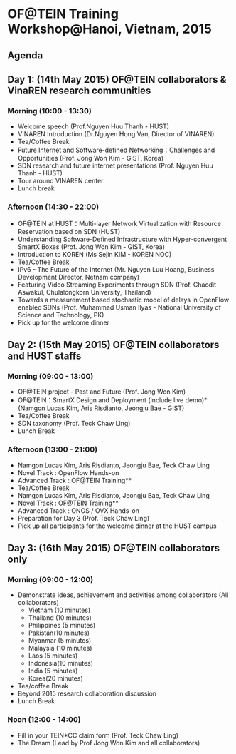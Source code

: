 # OF@TEIN Training Workshop@Hanoi, Vietnam, 2015

## Agenda
## Day 1: (14th May 2015) OF@TEIN collaborators & VinaREN research communities
### Morning (10:00 - 13:30)
  -   Welcome speech (Prof.Nguyen Huu Thanh - HUST)
  -   VINAREN Introduction (Dr.Nguyen Hong Van, Director of VINAREN)
  -   Tea/Coffee Break
  -   Future Internet and Software-defined Networking：Challenges and Opportunities (Prof. Jong Won Kim - GIST, Korea)
  -   SDN research and future internet presentations (Prof. Nguyen Huu Thanh - HUST)
  -   Tour around VINAREN center
  -   Lunch break

### Afternoon (14:30 - 22:00)
  -   OF@TEIN at HUST：Multi-layer Network Virtualization with Resource Reservation based on SDN (HUST)
  -   Understanding Software-Defined Infrastructure with Hyper-convergent SmartX Boxes (Prof. Jong Won Kim - GIST, Korea)
  -   Introduction to KOREN (Ms Sejin KIM - KOREN NOC)
  -   Tea/Coffee Break
  -   IPv6 - The Future of the Internet (Mr. Nguyen Luu Hoang, Business Development Director, Netnam company)
  -   Featuring Video Streaming Experiments through SDN (Prof. Chaodit Aswakul, Chulalongkorn University, Thailand)
  -   Towards a measurement based stochastic model of delays in OpenFlow enabled SDNs (Prof. Muhammad Usman Ilyas - National University of Science and Technology, PK)
  -   Pick up for the welcome dinner

## Day 2: (15th May 2015) OF@TEIN collaborators and HUST staffs
### Morning (09:00 - 13:00)
  -   OF@TEIN project - Past and Future (Prof. Jong Won Kim)
  -   OF@TEIN：SmartX Design and Deployment (include live demo)* (Namgon Lucas Kim, Aris Risdianto, Jeongju Bae - GIST)
  -   Tea/Coffee Break
  -   SDN taxonomy (Prof. Teck Chaw Ling)
  -   Lunch Break
### Afternoon (13:00 - 21:00)
  -   Namgon Lucas Kim, Aris Risdianto, Jeongju Bae, Teck Chaw Ling
  -   Novel Track : OpenFlow Hands-on
  -   Advanced Track : OF@TEIN Training**
  -   Tea/Coffee Break
  -   Namgon Lucas Kim, Aris Risdianto, Jeongju Bae, Teck Chaw Ling
  -   Novel Track : OF@TEIN Training**
  -   Advanced Track : ONOS / OVX Hands-on
  -   Preparation for Day 3 (Prof. Teck Chaw Ling)
  -   Pick up all participants for the welcome dinner at the HUST campus

## Day 3: (16th May 2015) OF@TEIN collaborators only
### Morning (09:00 - 12:00)
  -   Demonstrate ideas, achievement and activities among collaborators (All collaborators)
      -  Vietnam (10 minutes)
      -  Thailand (10 minutes)
      -  Philippines (5 minutes)
      -  Pakistan(10 minutes)
      -  Myanmar (5 minutes)
      -  Malaysia (10 minutes)
      -  Laos (5 minutes)
      -  Indonesia(10 minutes)
      -  India (5 minutes)
      -  Korea(20 minutes)
  -   Tea/coffee Break
  -   Beyond 2015 research collaboration discussion
  -   Lunch Break

### Noon (12:00 - 14:00)
  -   Fill in your TEIN*CC claim form (Prof. Teck Chaw Ling)
  -   The Dream (Lead by Prof Jong Won Kim and all collaborators)

